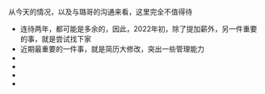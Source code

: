 从今天的情况，以及与璐哥的沟通来看，这里完全不值得待

* 连待两年，都可能是多余的，因此，2022年初，除了提加薪外，另一件重要的事，就是尝试找下家
* 近期最重要的一件事，就是简历大修改，突出一些管理能力
* 
* 
* 
* 